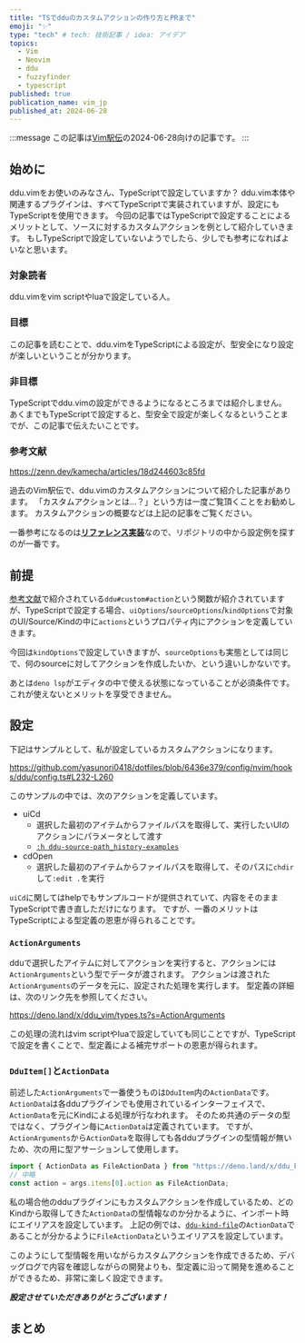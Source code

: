 ```yaml
---
title: "TSでdduのカスタムアクションの作り方とPRまで"
emoji: "✨"
type: "tech" # tech: 技術記事 / idea: アイデア
topics:
  - Vim
  - Neovim
  - ddu
  - fuzzyfinder
  - typescript
published: true
publication_name: vim_jp
published_at: 2024-06-28
---
```


<!-- textlint-disable -->
:::message
この記事は[Vim駅伝](https://vim-jp.org/ekiden/)の2024-06-28向けの記事です。
:::
<!-- textlint-enable -->

## 始めに

ddu.vimをお使いのみなさん、TypeScriptで設定していますか？
ddu.vim本体や関連するプラグインは、すべてTypeScriptで実装されていますが、設定にもTypeScriptを使用できます。
今回の記事ではTypeScriptで設定することによるメリットとして、ソースに対するカスタムアクションを例として紹介していきます。
もしTypeScriptで設定していないようでしたら、少しでも参考になればよいなと思います。

### 対象読者

ddu.vimをvim scriptやluaで設定している人。

### 目標

この記事を読むことで、ddu.vimをTypeScriptによる設定が、型安全になり設定が楽しいということが分かります。

### 非目標

TypeScriptでddu.vimの設定ができるようになるところまでは紹介しません。
あくまでもTypeScriptで設定すると、型安全で設定が楽しくなるということまでが、この記事で伝えたいことです。

### 参考文献

https://zenn.dev/kamecha/articles/18d244603c85fd

過去のVim駅伝で、ddu.vimのカスタムアクションについて紹介した記事があります。
「カスタムアクションとは…？」という方は一度ご覧頂くことをお勧めします。
カスタムアクションの概要などは上記の記事をご覧ください。

一番参考になるのは[**リファレンス実装**](https://github.com/Shougo/shougo-s-github)なので、リポジトリの中から設定例を探すのが一番です。

## 前提

[参考文献](https://zenn.dev/kamecha/articles/18d244603c85fd)で紹介されている`ddu#custom#action`という関数が紹介されていますが、TypeScriptで設定する場合、`uiOptions`/`sourceOptions`/`kindOptions`で対象のUI/Source/Kindの中に`actions`というプロパティ内にアクションを定義していきます。

今回は`kindOptions`で設定していきますが、`sourceOptions`も実態としては同じで、何のsourceに対してアクションを作成したいか、という違いしかないです。

あとは`deno lsp`がエディタの中で使える状態になっていることが必須条件です。
これが使えないとメリットを享受できません。

## 設定

下記はサンプルとして、私が設定しているカスタムアクションになります。

https://github.com/yasunori0418/dotfiles/blob/6436e379/config/nvim/hooks/ddu/config.ts#L232-L260

このサンプルの中では、次のアクションを定義しています。

- uiCd
  - 選択した最初のアイテムからファイルパスを取得して、実行したいUIのアクションにパラメータとして渡す
  - [`:h ddu-source-path_history-examples`](https://github.com/Shougo/ddu-source-path_history/blob/1ad4de5/doc/ddu-source-path_history.txt#L33-L54)
- cdOpen
  - 選択した最初のアイテムからファイルパスを取得して、そのパスに`chdir`して`:edit .`を実行

`uiCd`に関してはhelpでもサンプルコードが提供されていて、内容をそのままTypeScriptで書き直しただけになります。
ですが、一番のメリットはTypeScriptによる型定義の恩恵が得られることです。

### `ActionArguments`

dduで選択したアイテムに対してアクションを実行すると、アクションには`ActionArguments`という型でデータが渡されます。
アクションは渡された`ActionArguments`のデータを元に、設定された処理を実行します。
型定義の詳細は、次のリンク先を参照してください。

https://deno.land/x/ddu_vim/types.ts?s=ActionArguments

この処理の流れはvim scriptやluaで設定していても同じことですが、TypeScriptで設定を書くことで、型定義による補完サポートの恩恵が得られます。

### `DduItem[]`と`ActionData`

前述した`ActionArguments`で一番使うものは`DduItem`内の`ActionData`です。
`ActionData`は各dduプラグインでも使用されているインターフェイスで、`ActionData`を元にKindによる処理が行なわれます。
そのため共通のデータの型ではなく、プラグイン毎に`ActionData`は定義されています。
ですが、`ActionArguments`から`ActionData`を取得しても各dduプラグインの型情報が無いため、次の用に型アサーションして使用します。

```typescript
import { ActionData as FileActionData } from "https://deno.land/x/ddu_kind_file@v0.7.1/file.ts";
// 中略
const action = args.items[0].action as FileActionData;
```

私の場合他のdduプラグインにもカスタムアクションを作成しているため、どのKindから取得してきた`ActionData`の型情報なのか分かるように、インポート時にエイリアスを設定しています。
上記の例では、[`ddu-kind-file`](https://github.com/Shougo/ddu-kind-file)の`ActionData`であることが分かるように`FileActionData`というエイリアスを設定しています。

このようにして型情報を用いながらカスタムアクションを作成できるため、デバッグログで内容を確認しながらの開発よりも、型定義に沿って開発を進めることができるため、非常に楽しく設定できます。

***設定させていただきありがとうございます！***

## まとめ
